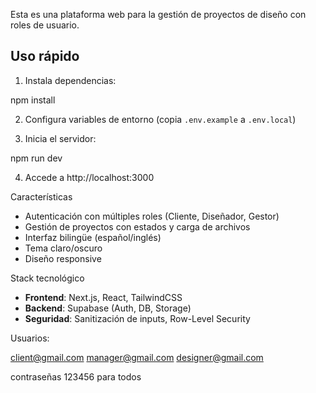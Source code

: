 Esta es una plataforma web para la gestión de proyectos de diseño con roles de usuario.
## Uso rápido

1. Instala dependencias:

npm install


2. Configura variables de entorno (copia `.env.example` a `.env.local`)

3. Inicia el servidor:

npm run dev


4. Accede a http://localhost:3000

Características

- Autenticación con múltiples roles (Cliente, Diseñador, Gestor)
- Gestión de proyectos con estados y carga de archivos
- Interfaz bilingüe (español/inglés)
- Tema claro/oscuro
- Diseño responsive

Stack tecnológico

- **Frontend**: Next.js, React, TailwindCSS
- **Backend**: Supabase (Auth, DB, Storage)
- **Seguridad**: Sanitización de inputs, Row-Level Security

Usuarios:

client@gmail.com 
manager@gmail.com
designer@gmail.com

contraseñas 123456 para todos